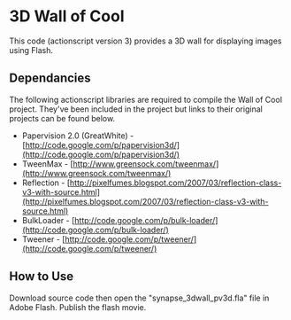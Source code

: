 3D Wall of Cool
=============
This code (actionscript version 3) provides a 3D wall for displaying images using Flash.


Dependancies
-------
The following actionscript libraries are required to compile the Wall of Cool project.  They've been included in the project but links to their original projects can be found below.

*   Papervision 2.0 (GreatWhite) - [http://code.google.com/p/papervision3d/](http://code.google.com/p/papervision3d/)
*   TweenMax - [http://www.greensock.com/tweenmax/](http://www.greensock.com/tweenmax/)
*   Reflection - [http://pixelfumes.blogspot.com/2007/03/reflection-class-v3-with-source.html](http://pixelfumes.blogspot.com/2007/03/reflection-class-v3-with-source.html)
*   BulkLoader - [http://code.google.com/p/bulk-loader/](http://code.google.com/p/bulk-loader/)
*   Tweener - [http://code.google.com/p/tweener/](http://code.google.com/p/tweener/)

How to Use
-------
Download source code then open the "synapse_3dwall_pv3d.fla" file in Adobe Flash.  Publish the flash movie.